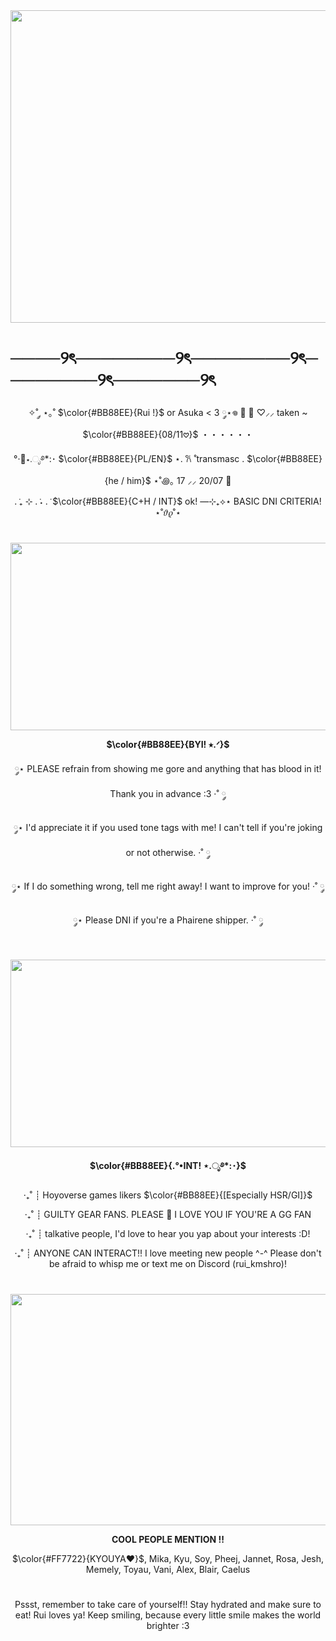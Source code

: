 <img width="1000" height="500" align="center" src="https://github.com/user-attachments/assets/9e28741e-a9be-4f2d-b0e1-0c4068ea9bb8" />

#  ────୨ৎ────────୨ৎ────────୨ৎ────────୨ৎ───────୨ৎ

<p align="center">
  ✧˚ ༘ ⋆｡˚ $\color{#BB88EE}{Rui !}$ or Asuka < 3 ༘⋆𖦹 🎪 🎈 ♡⸝⸝ taken ~ $\color{#BB88EE}{08/11𖹭}$ ・・・・・・
</p>

<p align="center">
°‧🫧⋆.ೃ࿔*:･ $\color{#BB88EE}{PL/EN}$ ⋆. 𐙚 ̊  transmasc . $\color{#BB88EE}{he / him}$ ⋆˚꩜｡ 17 ⸝⸝ 20/07 🎂
</p>

<p align="center">
. ݁₊ ⊹ . ݁˖ . ݁ $\color{#BB88EE}{C+H / INT}$ ok! —⊹₊⟡⋆ BASIC DNI CRITERIA! ⋆˚𝜗𝜚˚⋆
</p>

# 
<img width="1000" height="300" src="https://github.com/user-attachments/assets/60712182-60bb-44a4-b3f8-f97fd5784087" />

**<p align="center"> $\color{#BB88EE}{BYI! ⭑.ᐟ}$ </p>**

<p align="center"> ༘⋆ PLEASE refrain from showing me gore and anything that has blood in it! Thank you in advance :3 ·˚ ༘
</p>
<p align="center"> ༘⋆ I'd appreciate it if you used tone tags with me! I can't tell if you're joking or not otherwise. ·˚ ༘
</p>
<p align="center"> ༘⋆ If I do something wrong, tell me right away! I want to improve for you! ·˚ ༘
</p>
<p align="center"> ༘⋆ Please DNI if you're a Phairene shipper. ·˚ ༘
</p>

#

<img width="1000" height="300" src="https://github.com/user-attachments/assets/846c83f6-ccde-494d-9200-655c0b262045" />

**<p align="center"> $\color{#BB88EE}{.°•INT! ⋆.ೃ࿔*:･}$ </p>**
<p align="center"> ‧₊˚ ┊ Hoyoverse games likers $\color{#BB88EE}{[Especially HSR/GI]}$
<p align="center"> ‧₊˚ ┊ GUILTY GEAR FANS. PLEASE 🥹 I LOVE YOU IF YOU'RE A GG FAN
<p align="center"> ‧₊˚ ┊ talkative people, I'd love to hear you yap about your interests :D!
<p align="center"> ‧₊˚ ┊ ANYONE CAN INTERACT!! I love meeting new people ^-^ Please don't be afraid to whisp me or text me on Discord (rui_kmshro)!

#

<img width="1000" height="370" src="https://github.com/user-attachments/assets/c7999a8e-7f86-42ae-90c8-2a2288113da8" />

**<p align="center">COOL PEOPLE MENTION !!</p>**

<p align="center"> $\color{#FF7722}{KYOUYA❤︎}$, Mika, Kyu, Soy, Pheej, Jannet, Rosa, Jesh, Memely, Toyau, Vani, Alex, Blair, Caelus

#
<p align="center"> Pssst, remember to take care of yourself!! Stay hydrated and make sure to eat! Rui loves ya! Keep smiling, because every little smile makes the world brighter :3
